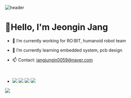 ![header](https://capsule-render.vercel.app/api?type=slice&color=auto&height=150&section=header&text=Jeongin%20Jang's%20Github&fontSize=60)
# 👋Hello, I'm Jeongin Jang

<div>
  
- 🔭 I’m currently working for RO:BIT, humanoid robot team
  
- 🌱 I’m currently learning embedded system, pcb design
  
- 📫 Contact: jangjungin0059@naver.com   

<br>

- <img src="https://img.shields.io/badge/C-A8B9CC?style=flat&logo=c&logoColor=white"/> <img src="https://img.shields.io/badge/C++-00599C?style=flat&logo=cplusplus&logoColor=white"/> <img src="https://img.shields.io/badge/Ros-22314E?style=flat&logo=ros&logoColor=white"/> <img src="https://img.shields.io/badge/Altium-A5915F?&style=flat&logo=Altium Designer&logoColor=white"/>
<img src="https://img.shields.io/badge/STM32-#03234B?&style=flat&logo=stmicroelectronics&logoColor=white"/>
